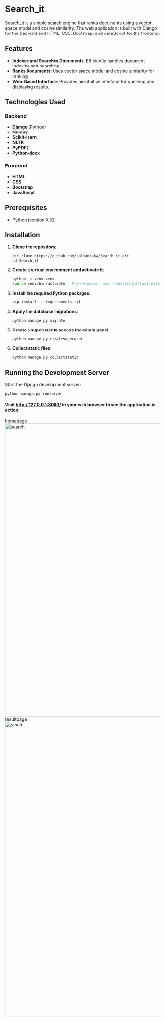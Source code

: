 # Search_it

Search_it is a simple search engine that ranks documents using a vector space model and cosine similarity. The web application is built with Django for the backend and HTML, CSS, Bootstrap, and JavaScript for the frontend.

## Features

- **Indexes and Searches Documents**: Efficiently handles document indexing and searching.
- **Ranks Documents**: Uses vector space model and cosine similarity for ranking.
- **Web-Based Interface**: Provides an intuitive interface for querying and displaying results.

## Technologies Used

### Backend
- **Django** (Python)
- **Numpy**
- **Scikit-learn**
- **NLTK**
- **PyPDF2**
- **Python-docx**

### Frontend
- **HTML**
- **CSS**
- **Bootstrap**
- **JavaScript**

## Prerequisites

- Python (version X.X)

## Installation

1. **Clone the repository**:
    ```bash
    git clone https://github.com/saleamlakw/Search_it.git
    cd Search_it
    ```

2. **Create a virtual environment and activate it**:
    ```bash
    python -m venv venv
    source venv/bin/activate   # On Windows, use `venv\Scripts\activate`
    ```

3. **Install the required Python packages**:
    ```bash
    pip install -r requirements.txt
    ```

4. **Apply the database migrations**:
    ```bash
    python manage.py migrate
    ```

5. **Create a superuser to access the admin panel**:
    ```bash
    python manage.py createsuperuser
    ```

6. **Collect static files**:
    ```bash
    python manage.py collectstatic
    ```

## Running the Development Server

Start the Django development server:
```bash
python manage.py runserver
```

#### Visit http://127.0.0.1:8000/ in your web browser to see the application in action.
homepage
<img width="952" alt="search" src="https://github.com/user-attachments/assets/036b830c-05c8-4505-bbea-f4937698c9a8">
resultpage
<img width="959" alt="result" src="https://github.com/user-attachments/assets/3297d47e-6962-441e-bfc1-d1fc5502022a">
